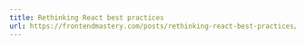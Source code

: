 ```yaml
---
title: Rethinking React best practices
url: https://frontendmastery.com/posts/rethinking-react-best-practices/?ck_subscriber_id=478668122
---
```

